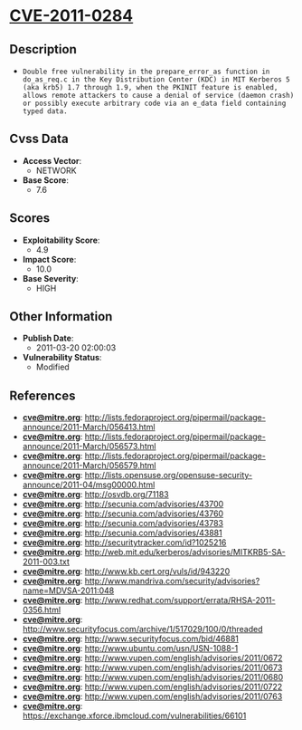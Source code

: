 
# [CVE-2011-0284](https://cve.mitre.org/cgi-bin/cvename.cgi?name=CVE-2011-0284)

## Description

- `Double free vulnerability in the prepare_error_as function in do_as_req.c in the Key Distribution Center (KDC) in MIT Kerberos 5 (aka krb5) 1.7 through 1.9, when the PKINIT feature is enabled, allows remote attackers to cause a denial of service (daemon crash) or possibly execute arbitrary code via an e_data field containing typed data.`

## Cvss Data

- **Access Vector**:
  - NETWORK
- **Base Score**:
  - 7.6

## Scores

- **Exploitability Score**:
  - 4.9
- **Impact Score**:
  - 10.0
- **Base Severity**:
  - HIGH

## Other Information

- **Publish Date**:
  - 2011-03-20 02:00:03
- **Vulnerability Status**:
  - Modified

## References

- **cve@mitre.org**: http://lists.fedoraproject.org/pipermail/package-announce/2011-March/056413.html
- **cve@mitre.org**: http://lists.fedoraproject.org/pipermail/package-announce/2011-March/056573.html
- **cve@mitre.org**: http://lists.fedoraproject.org/pipermail/package-announce/2011-March/056579.html
- **cve@mitre.org**: http://lists.opensuse.org/opensuse-security-announce/2011-04/msg00000.html
- **cve@mitre.org**: http://osvdb.org/71183
- **cve@mitre.org**: http://secunia.com/advisories/43700
- **cve@mitre.org**: http://secunia.com/advisories/43760
- **cve@mitre.org**: http://secunia.com/advisories/43783
- **cve@mitre.org**: http://secunia.com/advisories/43881
- **cve@mitre.org**: http://securitytracker.com/id?1025216
- **cve@mitre.org**: http://web.mit.edu/kerberos/advisories/MITKRB5-SA-2011-003.txt
- **cve@mitre.org**: http://www.kb.cert.org/vuls/id/943220
- **cve@mitre.org**: http://www.mandriva.com/security/advisories?name=MDVSA-2011:048
- **cve@mitre.org**: http://www.redhat.com/support/errata/RHSA-2011-0356.html
- **cve@mitre.org**: http://www.securityfocus.com/archive/1/517029/100/0/threaded
- **cve@mitre.org**: http://www.securityfocus.com/bid/46881
- **cve@mitre.org**: http://www.ubuntu.com/usn/USN-1088-1
- **cve@mitre.org**: http://www.vupen.com/english/advisories/2011/0672
- **cve@mitre.org**: http://www.vupen.com/english/advisories/2011/0673
- **cve@mitre.org**: http://www.vupen.com/english/advisories/2011/0680
- **cve@mitre.org**: http://www.vupen.com/english/advisories/2011/0722
- **cve@mitre.org**: http://www.vupen.com/english/advisories/2011/0763
- **cve@mitre.org**: https://exchange.xforce.ibmcloud.com/vulnerabilities/66101
